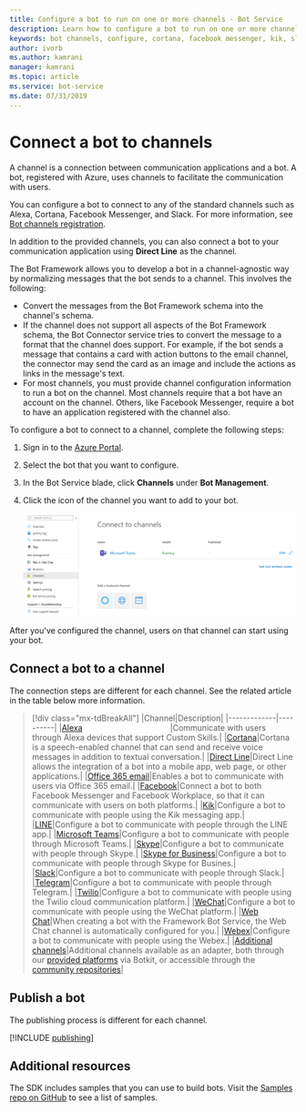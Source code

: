 ```yaml
---
title: Configure a bot to run on one or more channels - Bot Service
description: Learn how to configure a bot to run on one or more channels using the Bot Framework Portal.
keywords: bot channels, configure, cortana, facebook messenger, kik, slack, azure portal
author: ivorb
ms.author: kamrani
manager: kamrani
ms.topic: article
ms.service: bot-service
ms.date: 07/31/2019
---
```


# Connect a bot to channels

A channel is a connection between communication applications and a bot. A bot, registered with Azure, uses channels to facilitate the communication with users.

You can configure a bot to connect to any of the standard channels such as Alexa, Cortana, Facebook Messenger, and Slack. For more information, see [Bot channels registration](bot-service-quickstart-registration.md).

In addition to the provided channels, you can also connect a bot to your communication application using **Direct Line** as the channel.

The Bot Framework allows you to develop a bot in a channel-agnostic way by normalizing messages that the bot sends to a channel. This involves the following:

- Convert the messages from the Bot Framework schema into the channel's schema.
- If the channel does not support all aspects of the Bot Framework schema, the Bot Connector service tries to convert the message to a format that the channel does support. For example, if the bot sends a message that contains a card with action buttons to the email channel, the connector may send the card as an image and include the actions as links in the message's text.
- For most channels, you must provide channel configuration information to run a bot on the channel. Most channels require that a bot have an account on the channel. Others, like Facebook Messenger, require a bot to have an application registered with the channel also.

To configure a bot to connect to a channel, complete the following steps:

1. Sign in to the [Azure Portal](https://portal.azure.com).
2. Select the bot that you want to configure.
3. In the Bot Service blade, click **Channels** under **Bot Management**.
4. Click the icon of the channel you want to add to your bot.

    ![Connect to channels](./media/channels/connect-to-channels.png)

After you've configured the channel, users on that channel can start using your bot.

## Connect a bot to a channel

The connection steps are different for each channel. See the related article in the table below more information. 

> [!div class="mx-tdBreakAll"]
> |Channel|Description|
> |-------------|----------|
> |[Alexa](bot-service-channel-connect-alexa.md) <img width="150px"/>|Communicate with users through Alexa devices that support Custom Skills.|
> |[Cortana](bot-service-channel-connect-cortana.md)|Cortana is a speech-enabled channel that can send and receive voice messages in addition to textual conversation.|
> |[Direct Line](bot-service-channel-directline.md)|Direct Line allows the integration of a bot into a mobile app, web page, or other applications.|
> |[Office 365 email](bot-service-channel-connect-email.md)|Enables a bot to communicate with users via Office 365 email.|
> |[Facebook](bot-service-channel-connect-facebook.md)|Connect a bot to both Facebook Messenger and Facebook Workplace, so that it can communicate with users on both platforms.|
> |[Kik](bot-service-channel-connect-groupMe.md)|Configure a bot to communicate with people using the Kik messaging app.|
> |[LINE](bot-service-channel-connect-line.md)|Configure a bot to communicate with people through the LINE app.|
> |[Microsoft Teams](channel-connect-teams.md)|Configure a bot to communicate with people through Microsoft Teams.|
> |[Skype](bot-service-channel-connect-skype.md)|Configure a bot to communicate with people through Skype.|
> |[Skype for Business](bot-service-channel-connect-skypeforbusiness.md)|Configure a bot to communicate with people through Skype for Busines.|
> |[Slack](bot-service-channel-connect-slack.md)|Configure a bot to communicate with people through Slack.|
> |[Telegram](bot-service-channel-connect-telegram.md)|Configure a bot to communicate with people through Telegram.|
> |[Twilio](bot-service-channel-connect-twilio.md)|Configure a bot to communicate with people using the Twilio cloud communication platform.|
> |[WeChat](bot-service-channel-connect-wechat.md)|Configure a bot to communicate with people using the WeChat platform.|
> |[Web Chat](bot-service-channel-connect-webchat.md)|When creating a bot with the Framework Bot Service, the Web Chat channel is automatically configured for you.|
> |[Webex](bot-service-adapter-connect-webex.md)|Configure a bot to communicate with people using the Webex.|
> |[Additional channels](bot-service-channel-additional-channels.md)|Additional channels available as an adapter, both through our [provided platforms](https://botkit.ai/docs/v4/platforms/) via Botkit, or accessible through the [community repositories](https://botkit.ai/docs/v4/platforms/)|


## Publish a bot
The publishing process is different for each channel.

[!INCLUDE [publishing](./includes/snippet-publish-to-channel.md)]

## Additional resources

The SDK includes samples that you can use to build bots. Visit the [Samples repo on GitHub](https://github.com/Microsoft/BotBuilder-samples) to see a list of samples.
